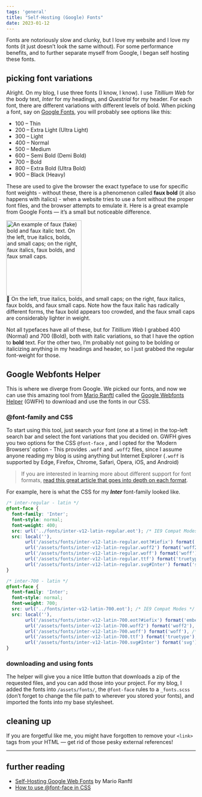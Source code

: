 ```yaml
---
tags: 'general'
title: "Self-Hosting (Google) Fonts"
date: 2023-01-12
---
```



Fonts are notoriously slow and clunky, but I love my website and I love my fonts (it just doesn’t look the same without). For some performance benefits, and to further separate myself from Google, I began self hosting these fonts. 

## picking font variations

Alright. On my blog, I use three fonts (I know, I know). I use *Titillium Web* for the body text, *Inter* for my headings, and *Questrial* for my header. For each font, there are different variations with different levels of bold. When picking a font, say on [Google Fonts](https://www.notion.so/Self-Hosting-Google-Fonts-d01e0973301743759c5102554ed62ae2), you will probably see options like this: 

- 100 – Thin
- 200 – Extra Light (Ultra Light)
- 300 – Light
- 400 – Normal
- 500 – Medium
- 600 – Semi Bold (Demi Bold)
- 700 – Bold
- 800 – Extra Bold (Ultra Bold)
- 900 – Black (Heavy)

These are used to give the browser the exact typeface to use for specific font weights - without these, there is a phenomenon called **faux bold** (it also happens with italics) - when a website tries to use a font without the proper font files, and the browser attempts to emulate it. Here is a great example from Google Fonts — it’s a small but noticeable difference.

<img src="/assets/images/faux-bold-italic-example.svg" alt="An example of faux (fake) bold and faux italic text. On the left, true italics, bolds, and small caps; on the right, faux italics, faux bolds, and faux small caps." width="200"/>

<aside>
📌 On the left, true italics, bolds, and small caps; on the right, faux italics, faux bolds, and faux small caps. Note how the faux italic has radically different forms, the faux bold appears too crowded, and the faux small caps are considerably lighter in weight.
</aside>

Not all typefaces have all of these, but for *Titillium Web* I grabbed 400 (Normal) and 700 (Bold), both with italic variations, so that I have the option to **bold** text. For the other two, I’m probably not going to be bolding or italicizing anything in my headings and header, so I just grabbed the regular font-weight for those.

## Google Webfonts Helper

This is where we diverge from Google. We picked our fonts, and now we can use this amazing tool from [Mario Ranftl](https://mranftl.com/) called the [Google Webfonts Helper](https://gwfh.mranftl.com/fonts) (GWFH) to download and use the fonts in our CSS.

### @font-family and CSS

To start using this tool, just search your font (one at a time) in the top-left search bar and select the font variations that you decided on. GWFH gives you two options for the CSS `@font-face` , and I opted for the ‘Modern Browsers’ option - This provides `.woff` and `.woff2` files, since I assume anyone reading my blog is using anything but Internet Explorer (`.woff` is supported by Edge, Firefox, Chrome, Safari, Opera, iOS, and Android)

> If you are interested in learning more about different support for font formats, [read this great article that goes into depth on each format](https://medium.com/@aitareydesign/understanding-of-font-formats-ttf-otf-woff-eot-svg-e55e00a1ef2).
> 

For example, here is what the CSS for my *****Inter***** font-family looked like.

```css
/* inter-regular - latin */
@font-face {
  font-family: 'Inter';
  font-style: normal;
  font-weight: 400;
  src: url('../fonts/inter-v12-latin-regular.eot'); /* IE9 Compat Modes */
  src: local(''),
       url('/assets/fonts/inter-v12-latin-regular.eot?#iefix') format('embedded-opentype'), /* IE6-IE8 */
       url('/assets/fonts/inter-v12-latin-regular.woff2') format('woff2'), /* Super Modern Browsers */
       url('/assets/fonts/inter-v12-latin-regular.woff') format('woff'), /* Modern Browsers */
       url('/assets/fonts/inter-v12-latin-regular.ttf') format('truetype'), /* Safari, Android, iOS */
       url('/assets/fonts/inter-v12-latin-regular.svg#Inter') format('svg'); /* Legacy iOS */
}

/* inter-700 - latin */
@font-face {
  font-family: 'Inter';
  font-style: normal;
  font-weight: 700;
  src: url('../fonts/inter-v12-latin-700.eot'); /* IE9 Compat Modes */
  src: local(''),
       url('/assets/fonts/inter-v12-latin-700.eot?#iefix') format('embedded-opentype'), /* IE6-IE8 */
       url('/assets/fonts/inter-v12-latin-700.woff2') format('woff2'), /* Super Modern Browsers */
       url('/assets/fonts/inter-v12-latin-700.woff') format('woff'), /* Modern Browsers */
       url('/assets/fonts/inter-v12-latin-700.ttf') format('truetype'), /* Safari, Android, iOS */
       url('/assets/fonts/inter-v12-latin-700.svg#Inter') format('svg'); /* Legacy iOS */
}
```

### downloading and using fonts

The helper will give you a nice little button that downloads a zip of the requested files, and you can add those into your project. For my blog, I added the fonts into `/assets/fonts/`, the `@font-face` rules to a `_fonts.scss`  (don’t forget to change the file path to wherever you stored your fonts), and imported the fonts into my base stylesheet. 

## cleaning up

If you are forgetful like me, you might have forgotten to remove your `<link>` tags from your HTML — get rid of those pesky external references!

<hr>

## further reading

- [Self-Hosting Google Web Fonts](https://mranftl.com/2014/12/23/self-hosting-google-web-fonts/) by Mario Ranftl
- [How to use @font-face in CSS](https://css-tricks.com/snippets/css/using-font-face-in-css/)